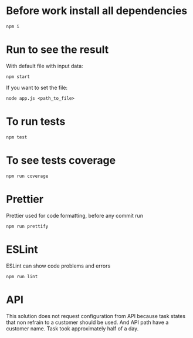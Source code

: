 # Before work install all dependencies

```
npm i
```

# Run to see the result

With default file with input data:

```
npm start
```

If you want to set the file:

```
node app.js <path_to_file>
```

# To run tests

```
npm test
```

# To see tests coverage

```
npm run coverage
```

# Prettier

Prettier used for code formatting, before any commit run

```
npm run prettify
```

# ESLint

ESLint can show code problems and errors

```
npm run lint
```

# API
This solution does not request configuration from API because task states that non refrain to a customer should be used. And API path have a customer name.
Task took approximately half of a day.